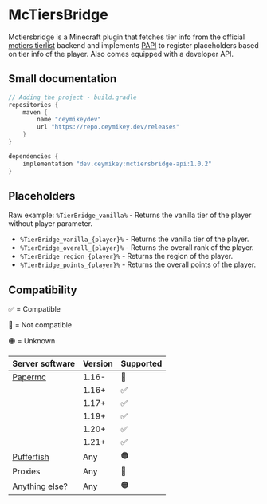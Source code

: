 # McTiersBridge

Mctiersbridge is a Minecraft plugin that fetches tier info from  the official [mctiers tierlist](https://mctiers.com/ranking/overall) backend and implements [PAPI](https://github.com/PlaceholderAPI/PlaceholderAPI) to register placeholders based on tier info of the player. Also comes equipped with a developer API.

## Small documentation
```kotlin
// Adding the project - build.gradle
repositories {
    maven {
        name "ceymikeydev"
        url "https://repo.ceymikey.dev/releases"
    }
}

dependencies {
    implementation "dev.ceymikey:mctiersbridge-api:1.0.2"
}
```

## Placeholders
Raw example:
`%TierBridge_vanilla%` - Returns the vanilla tier of the player without player parameter.

- `%TierBridge_vanilla_{player}%` - Returns the vanilla tier of the player.
- `%TierBridge_overall_{player}%` - Returns the overall rank of the player.
- `%TierBridge_region_{player}%` - Returns the region of the player.
- `%TierBridge_points_{player}%` - Returns the overall points of the player.

## Compatibility
✅ = Compatible

🔴 = Not compatible

🟠 = Unknown


| Server software                                           | Version | Supported |
|-----------------------------------------------------------|---------|-----------|
| [Papermc](https://github.com/PaperMC/Paper)               | 1.16-   | 🔴        |
|                                                           | 1.16+   | ✅         |
|                                                           | 1.17+   | ✅         |
|                                                           | 1.19+   | ✅         |
|                                                           | 1.20+   | ✅         |
|                                                           | 1.21+   | ✅         |
| [Pufferfish](https://github.com/pufferfish-gg/Pufferfish) | Any     | 🟠        |
| Proxies                                                   | Any     | 🔴        |
| Anything else?                                            | Any     | 🟠        |

[//]: # (| Server proxies                                       | Version | Supported |)

[//]: # (|------------------------------------------------------|---------|-----------|)

[//]: # (| [Velocity]&#40;https://github.com/PaperMC/Velocity&#41;      | Any     | 🔴        |)

[//]: # (| [Waterfall]&#40;https://github.com/PaperMC/Waterfall&#41;    | Any     | 🔴        |)

[//]: # (| [Bungeecord]&#40;https://github.com/SpigotMC/BungeeCord&#41; | Any     | 🔴        |)
